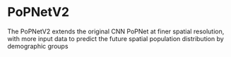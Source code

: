 # PoPNetV2
The PoPNetV2 extends the original CNN PoPNet at finer spatial resolution, with more input data to predict the future spatial population distribution by demographic groups 
